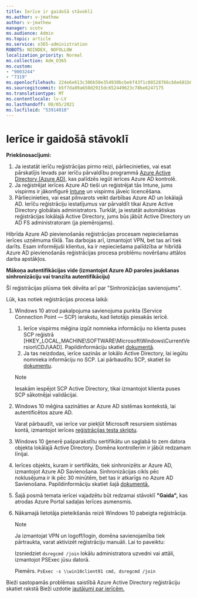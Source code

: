 ```yaml
---
title: Ierīce ir gaidošā stāvoklī
ms.author: v-jmathew
author: v-jmathew
manager: scotv
ms.audience: Admin
ms.topic: article
ms.service: o365-administration
ROBOTS: NOINDEX, NOFOLLOW
localization_priority: Normal
ms.collection: Adm_O365
ms.custom:
- "9003244"
- "7319"
ms.openlocfilehash: 224e6e613c306b50e354930bcbe6f43f1c08528766cb6e681b0e9826b2d55a4d
ms.sourcegitcommit: b5f7da89a650d2915dc652449623c78be6247175
ms.translationtype: MT
ms.contentlocale: lv-LV
ms.lasthandoff: 08/05/2021
ms.locfileid: "53914010"
---
```

# <a name="device-in-pending-state"></a>Ierīce ir gaidošā stāvoklī

**Priekšnosacījumi:**

1. Ja iestatāt ierīču reģistrācijas pirmo reizi, pārliecinieties, vai esat pārskatījis Ievads par ierīču pārvaldību programmā [Azure Active Directory (Azure AD),](https://docs.microsoft.com/azure/active-directory/devices/overview?WT.mc_id=Portal-Microsoft_Azure_Support) kas palīdzēs iegūt ierīces Azure AD kontrolē.
2. Ja reģistrējat ierīces Azure AD tieši un reģistrējat tās Intune, jums vispirms ir jākonfigurē [Intune](https://docs.microsoft.com/mem/intune/enrollment/device-enrollment?WT.mc_id=Portal-Microsoft_Azure_Support) un vispirms jāveic licencēšana. [](https://docs.microsoft.com/mem/intune/fundamentals/licenses-assign?WT.mc_id=Portal-Microsoft_Azure_Support)
3. Pārliecinieties, vai esat pilnvarots veikt darbības Azure AD un lokālajā AD. Ierīču reģistrāciju iestatījumus var pārvaldīt tikai Azure Active Directory globālais administrators. Turklāt, ja iestatāt automātiskas reģistrācijas lokālajā Active Directory, jums būs jābūt Active Directory un AD FS administratoram (ja piemērojams).

Hibrīda Azure AD pievienošanās reģistrācijas procesam nepieciešamas ierīces uzņēmuma tīklā. Tas darbojas arī, izmantojot VPN, bet tas arī tiek darīts. Esam informējuši klientus, ka ir nepieciešama palīdzība ar hibrīdā Azure AD pievienošanās reģistrācijas procesa problēmu novēršanu attālos darba apstākļos.

**Mākoņa autentifikācijas vide (izmantojot Azure AD paroles jaukšanas sinhronizāciju vai tranzīta autentifikāciju)**

Šī reģistrācijas plūsma tiek dēvēta arī par "Sinhronizācijas savienojums".

Lūk, kas notiek reģistrācijas procesa laikā:

1. Windows 10 atrod pakalpojuma savienojuma punkta (Service Connection Point — SCP) ierakstu, kad lietotājs piesakās ierīcē.

    1. Ierīce vispirms mēģina izgūt nomnieka informāciju no klienta puses SCP reģistrā [HKEY_LOCAL_MACHINE\SOFTWARE\Microsoft\Windows\CurrentVersion\CDJ\AAD]. Papildinformāciju skatiet [dokumentā](https://docs.microsoft.com/azure/active-directory/devices/hybrid-azuread-join-control).
    1. Ja tas neizdodas, ierīce sazinās ar lokālo Active Directory, lai iegūtu nomnieka informāciju no SCP. Lai pārbaudītu SCP, skatiet šo [dokumentu](https://docs.microsoft.com/azure/active-directory/devices/hybrid-azuread-join-manual#configure-a-service-connection-point).

    > [!NOTE]
    > Iesakām iespējot SCP Active Directory, tikai izmantojot klienta puses SCP sākotnējai validācijai.

2. Windows 10 mēģina sazināties ar Azure AD sistēmas kontekstā, lai autentificētos azure AD.

    Varat pārbaudīt, vai ierīce var piekļūt Microsoft resursiem sistēmas kontā, izmantojot ierīces [reģistrācijas testa skriptu](https://gallery.technet.microsoft.com/Test-Device-Registration-3dc944c0).

3. Windows 10 ģenerē pašparakstītu sertifikātu un saglabā to zem datora objekta lokālajā Active Directory. Domēna kontrollerim ir jābūt redzamam līnijai.

4. Ierīces objekts, kuram ir sertifikāts, tiek sinhronizēts ar Azure AD, izmantojot Azure AD Savienošana. Sinhronizācijas cikls pēc noklusējuma ir ik pēc 30 minūtēm, bet tas ir atkarīgs no Azure AD Savienošana. Papildinformāciju skatiet šajā [dokumentā.](https://docs.microsoft.com/azure/active-directory/hybrid/how-to-connect-sync-configure-filtering#organizational-unitbased-filtering)

5. Šajā posmā temata ierīcei vajadzētu būt redzamai stāvoklī **"Gaida",** kas atrodas Azure Portal sadaļas Ierīces asmensmis.

6. Nākamajā lietotāja pieteikšanās reizē Windows 10 pabeigta reģistrācija.

    > [!NOTE]
    > Ja izmantojat VPN un logoff/login, domēna savienojamība tiek pārtraukta, varat aktivizēt reģistrāciju manuāli. Lai to paveiktu:
    >
    > Izsniedziet `dsregcmd /join` lokālu administratora uzvedni vai attāli, izmantojot PSExec jūsu datorā.
    >
    > Piemērs. `PsExec -s \\win10client01 cmd, dsregcmd /join`

Bieži sastopamās problēmas saistībā Azure Active Directory reģistrāciju skatiet rakstā Bieži uzdotie [jautājumi par ierīcēm.](https://docs.microsoft.com/azure/active-directory/devices/faq)
